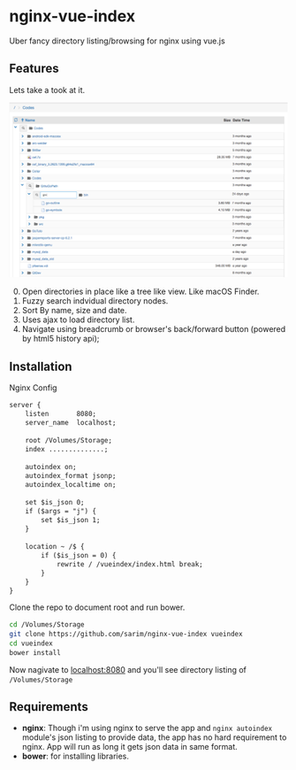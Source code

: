 # nginx-vue-index
Uber fancy directory listing/browsing for nginx using vue.js

## Features

Lets take a took at it.

![screenshot](screenshot.png)

0. Open directories in place like a tree like view. Like macOS Finder.
0. Fuzzy search indvidual directory nodes.
0. Sort By name, size and date.
0. Uses ajax to load directory list.
0. Navigate using breadcrumb or browser's back/forward button (powered by html5 history api);


## Installation

Nginx Config

```
server {
    listen       8080;
    server_name  localhost;

    root /Volumes/Storage;
    index ..............;
    
    autoindex on;
    autoindex_format jsonp;
    autoindex_localtime on;
    
    set $is_json 0;
    if ($args = "j") {
        set $is_json 1;
    }

    location ~ /$ {
        if ($is_json = 0) {
            rewrite / /vueindex/index.html break;
        }
    }
}
```

Clone the repo to document root and run bower.

``` sh
cd /Volumes/Storage
git clone https://github.com/sarim/nginx-vue-index vueindex
cd vueindex
bower install
```

Now nagivate to [localhost:8080](http://localhost:8080) and you'll see directory listing of `/Volumes/Storage`

## Requirements
* **nginx**: Though i'm using nginx to serve the app and `nginx autoindex` module's json listing to provide data, the app has no hard requirement to nginx. App will run as long it gets json data in same format.
* **bower**: for installing libraries.